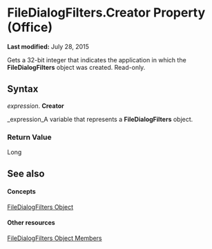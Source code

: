 
# FileDialogFilters.Creator Property (Office)

 **Last modified:** July 28, 2015

Gets a 32-bit integer that indicates the application in which the  **FileDialogFilters** object was created. Read-only.

## Syntax

 _expression_. **Creator**

 _expression_A variable that represents a  **FileDialogFilters** object.


### Return Value

Long


## See also


#### Concepts


 [FileDialogFilters Object](a74663cf-ad63-e41a-8d5e-e51e8a20c173.md)
#### Other resources


 [FileDialogFilters Object Members](badd8f49-3f59-837f-ed20-a4a849910d4c.md)
